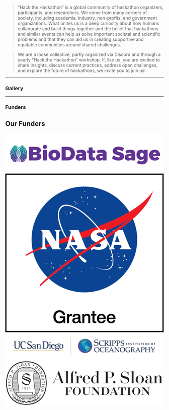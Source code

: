 <!--
.. title: Index
.. slug: index
.. date: 2024-11-21 19:29:37 UTC
.. tags: 
.. category: 
.. link: 
.. description: 
.. type: text
-->

> “Hack the Hackathon” is a global community of hackathon organizers, participants, and researchers. We come from many corners of society, including academia, industry, non-profits, and government organizations. What unites us is a deep curiosity about how humans collaborate and build things together and the belief that hackathons and similar events can help us solve important societal and scientific problems and that they can aid us in creating supportive and equitable communities around shared challenges.

> We are a loose collective, partly organized via Discord and through a yearly “Hack the Hackathon” workshop. If, like us, you are excited to share insights, discuss current practices, address open challenges, and explore the future of hackathons, we invite you to join us!

---

### Gallery

---

### Funders
<section id="funders" class="py-5 bg-light">
    <div class="container text-center">
        <h2 class="mb-4">Our Funders</h2>
        <div class="row justify-content-center">
            <div class="col-md-3 col-6 mb-4">
                <img src="/images/biodatasage.png" alt="BioData Sage" class="img-fluid">
            </div>
            <div class="col-md-3 col-6 mb-4">
                <img src="/images/nasa-grantee.png" alt="Nasa" class="img-fluid">
            </div>
            <div class="col-md-3 col-6 mb-4">
                <img src="/images/scripps.png" alt="Scripps" class="img-fluid">
            </div>
            <div class="col-md-3 col-6 mb-4">
                <img src="/images/sloan.png" alt="Sloan" class="img-fluid">
            </div>
        </div>
    </div>
</section>

